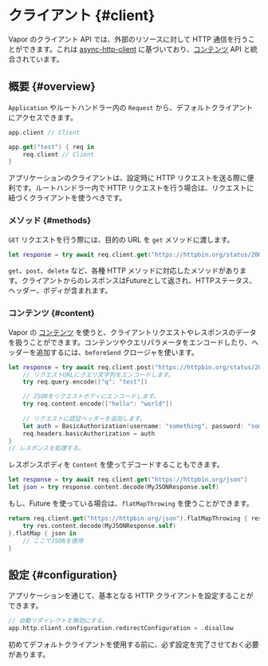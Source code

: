 # クライアント {#client}

Vapor のクライアント API では、外部のリソースに対して HTTP 通信を行うことができます。これは [async-http-client](https://github.com/swift-server/async-http-client) に基づいており、[コンテンツ](content.ja.md) API と統合されています。

## 概要 {#overview}

`Application` やルートハンドラー内の `Request` から、デフォルトクライアントにアクセスできます。

```swift
app.client // Client

app.get("test") { req in
	req.client // Client
}
```

アプリケーションのクライアントは、設定時に HTTP リクエストを送る際に便利です。ルートハンドラー内で HTTP リクエストを行う場合は、リクエストに紐づくクライアントを使うべきです。

### メソッド {#methods}

`GET` リクエストを行う際には、目的の URL を `get` メソッドに渡します。

```swift
let response = try await req.client.get("https://httpbin.org/status/200")
```

`get`、`post`、`delete` など、各種 HTTP メソッドに対応したメソッドがあります。クライアントからのレスポンスはFutureとして返され、HTTPステータス、ヘッダー、ボディが含まれます。

### コンテンツ {#content}

Vapor の [コンテンツ](content.ja.md) を使うと、クライアントリクエストやレスポンスのデータを扱うことができます。コンテンツやクエリパラメータをエンコードしたり、ヘッダーを追加するには、`beforeSend` クロージャを使います。

```swift
let response = try await req.client.post("https://httpbin.org/status/200") { req in
	// リクエストURLにクエリ文字列をエンコードします。
	try req.query.encode(["q": "test"])

	// JSONをリクエストボディにエンコードします。
    try req.content.encode(["hello": "world"])
    
	// リクエストに認証ヘッダーを追加します。
    let auth = BasicAuthorization(username: "something", password: "somethingelse")
    req.headers.basicAuthorization = auth
}
// レスポンスを処理する。
```

レスポンスボディを `Content` を使ってデコードすることもできます。

```swift
let response = try await req.client.get("https://httpbin.org/json")
let json = try response.content.decode(MyJSONResponse.self)
```

もし、Future を使っている場合は、`flatMapThrowing` を使うことができます。

```swift
return req.client.get("https://httpbin.org/json").flatMapThrowing { res in
	try res.content.decode(MyJSONResponse.self)
}.flatMap { json in
	// ここでJSONを使用
}
```

## 設定 {#configuration}

アプリケーションを通じて、基本となる HTTP クライアントを設定することができます。

```swift
// 自動リダイレクトを無効にする。
app.http.client.configuration.redirectConfiguration = .disallow
```

初めてデフォルトクライアントを使用する前に、必ず設定を完了させておく必要があります。
